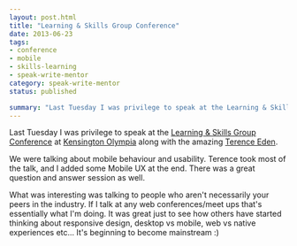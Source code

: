 ```yaml
---
layout: post.html
title: "Learning & Skills Group Conference"
date: 2013-06-23
tags:
- conference
- mobile
- skills-learning
- speak-write-mentor
category: speak-write-mentor
status: published

summary: "Last Tuesday I was privilege to speak at the Learning & Skills Group Conference at Kensington Olympia along with the amazing Terence Eden."
---
```


Last Tuesday I was privilege to speak at the <a href="http://www.learningtechnologies.co.uk/learning-and-skills-group/" rel="external">Learning & Skills Group Conference</a> at <a href="http://www.olympia.co.uk/" rel="external">Kensington Olympia</a> along with the amazing <a href="http://shkspr.mobi/blog/">Terence Eden</a>.

We were talking about mobile behaviour and usability. Terence took most of the talk, and I added some Mobile UX at the end. There was a great question and answer session as well.

What was interesting was talking to people who aren't necessarily your peers in the industry. If I talk at any web conferences/meet ups that's essentially what I'm doing. It was great just to see how others have started thinking about responsive design, desktop vs mobile, web vs native experiences etc... It's beginning to become mainstream :)
